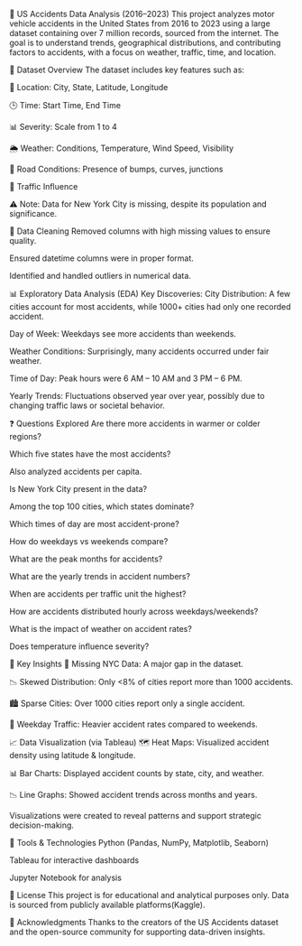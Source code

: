 🚗 US Accidents Data Analysis (2016–2023)
This project analyzes motor vehicle accidents in the United States from 2016 to 2023 using a large dataset containing over 7 million records, sourced from the internet. The goal is to understand trends, geographical distributions, and contributing factors to accidents, with a focus on weather, traffic, time, and location.

📁 Dataset Overview
The dataset includes key features such as:

📍 Location: City, State, Latitude, Longitude

🕒 Time: Start Time, End Time

📊 Severity: Scale from 1 to 4

🌦️ Weather: Conditions, Temperature, Wind Speed, Visibility

🚧 Road Conditions: Presence of bumps, curves, junctions

🚦 Traffic Influence

⚠️ Note: Data for New York City is missing, despite its population and significance.

🧹 Data Cleaning
Removed columns with high missing values to ensure quality.

Ensured datetime columns were in proper format.

Identified and handled outliers in numerical data.

📊 Exploratory Data Analysis (EDA)
Key Discoveries:
City Distribution: A few cities account for most accidents, while 1000+ cities had only one recorded accident.

Day of Week: Weekdays see more accidents than weekends.

Weather Conditions: Surprisingly, many accidents occurred under fair weather.

Time of Day: Peak hours were 6 AM – 10 AM and 3 PM – 6 PM.

Yearly Trends: Fluctuations observed year over year, possibly due to changing traffic laws or societal behavior.

❓ Questions Explored
Are there more accidents in warmer or colder regions?

Which five states have the most accidents?

Also analyzed accidents per capita.

Is New York City present in the data?

Among the top 100 cities, which states dominate?

Which times of day are most accident-prone?

How do weekdays vs weekends compare?

What are the peak months for accidents?

What are the yearly trends in accident numbers?

When are accidents per traffic unit the highest?

How are accidents distributed hourly across weekdays/weekends?

What is the impact of weather on accident rates?

Does temperature influence severity?

📌 Key Insights
🚫 Missing NYC Data: A major gap in the dataset.

📉 Skewed Distribution: Only <8% of cities report more than 1000 accidents.

🏙️ Sparse Cities: Over 1000 cities report only a single accident.

📅 Weekday Traffic: Heavier accident rates compared to weekends.

📈 Data Visualization (via Tableau)
🗺️ Heat Maps: Visualized accident density using latitude & longitude.

📊 Bar Charts: Displayed accident counts by state, city, and weather.

📉 Line Graphs: Showed accident trends across months and years.

Visualizations were created to reveal patterns and support strategic decision-making.

🧰 Tools & Technologies
Python (Pandas, NumPy, Matplotlib, Seaborn)

Tableau for interactive dashboards

Jupyter Notebook for analysis

📎 License
This project is for educational and analytical purposes only. Data is sourced from publicly available platforms(Kaggle).

🙌 Acknowledgments
Thanks to the creators of the US Accidents dataset and the open-source community for supporting data-driven insights.
